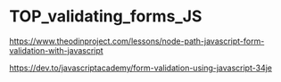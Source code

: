 # TOP_validating_forms_JS
https://www.theodinproject.com/lessons/node-path-javascript-form-validation-with-javascript

https://dev.to/javascriptacademy/form-validation-using-javascript-34je

